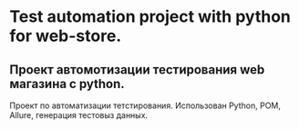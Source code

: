 # Test automation project with python for web-store.
## Проект автомотизации тестирования web магазина с python. 

Проект по автоматизации тетстирования. Использован Python, POM, Allure, генерация тестовыз данных.
